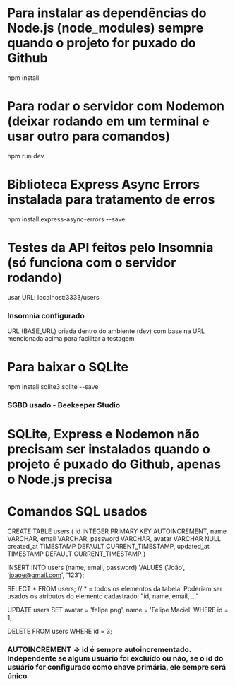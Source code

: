 # Para instalar as dependências do Node.js (node_modules) sempre quando o projeto for puxado do Github

npm install

# Para rodar o servidor com Nodemon (deixar rodando em um terminal e usar outro para comandos)

npm run dev

# Biblioteca Express Async Errors instalada para tratamento de erros

npm install express-async-errors --save

# Testes da API feitos pelo Insomnia (só funciona com o servidor rodando)

usar URL: localhost:3333/users

### Insomnia configurado 

URL (BASE_URL) criada dentro do ambiente (dev) com base na URL mencionada acima para facilitar a testagem

# Para baixar o SQLite 

npm install sqlite3 sqlite --save

### SGBD usado - Beekeeper Studio

# SQLite, Express e Nodemon não precisam ser instalados quando o projeto é puxado do Github, apenas o Node.js precisa

# Comandos SQL usados

CREATE TABLE users (
	id INTEGER PRIMARY KEY AUTOINCREMENT,
  name VARCHAR,
  email VARCHAR,
  password VARCHAR,
  avatar VARCHAR NULL
  created_at TIMESTAMP DEFAULT CURRENT_TIMESTAMP,
  updated_at TIMESTAMP DEFAULT CURRENT_TIMESTAMP
)

INSERT INTO users 
(name, email, password)
VALUES
('João', 'joaoe@gmail.com', '123');

SELECT * FROM users; // * = todos os elementos da tabela. Poderiam ser usados os atributos do elemento cadastrado: "id, name, email, ..."

UPDATE users SET 
avatar = 'felipe.png',
name = 'Felipe Maciel'
WHERE id = 1;

DELETE FROM users 
WHERE id = 3;

### AUTOINCREMENT => id é sempre autoincrementado. Independente se algum usuário foi excluído ou não, se o id do usuário for configurado como chave primária, ele sempre será único 